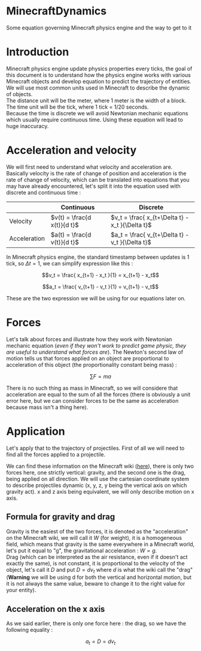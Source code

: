 # MinecraftDynamics
Some equation governing Minecraft physics engine and the way to get to it

# Introduction
Minecraft physics engine update physics properties every ticks, the goal of this document is to understand how the physics engine works with various Minecraft objects and develop equation to predict the trajectory of entities. We will use most common units used in Minecraft to describe the dynamic of objects.  
The distance unit will be the meter, where 1 meter is the width of a block.  
The time unit will be the tick, where 1 tick = 1/20 seconds.  
Because the time is discrete we will avoid Newtonian mechanic equations which usually require continuous time. Using these equation will lead to huge inaccuracy.

# Acceleration and velocity
We will first need to understand what velocity and acceleration are. Basically velocity is the rate of change of position and acceleration is the rate of change of velocity, which can be translated into equations that you may have already encountered, let's split it into the equation used with discrete and continuous time :

|            |Continuous                 |Discrete                                       |
|------------|---------------------------|-----------------------------------------------|
|Velocity    |$v(t) = \frac{d x(t)}{d t}$|$v_t = \frac{ x_{t+\Delta t} - x_t }{\Delta t}$|
|Acceleration|$a(t) = \frac{d v(t)}{d t}$|$a_t = \frac{ v_{t+\Delta t} - v_t }{\Delta t}$|

In Minecraft physics engine, the standard timestamp between updates is 1 tick, so $\Delta t = 1$, we can simplify expression like this :

$$v_t = \frac{ x_{t+1} - x_t }{1} = x_{t+1} - x_t$$  

$$a_t = \frac{ v_{t+1} - v_t }{1} = v_{t+1} - v_t$$  

These are the two expression we will be using for our equations later on.

# Forces
Let's talk about forces and illustrate how they work with Newtonian mechanic equation (*even if they won't work to predict game physic, they are useful to understand what forces are*). The Newton's second law of motion tells us that forces applied on an object are proportional to acceleration of this object (the proportionality constant being mass) :  

```math
\sum{F} = m a
```

There is no such thing as mass in Minecraft, so we will considere that acceleration are equal to the sum of all the forces (there is obviously a unit error here, but we can consider forces to be the same as acceleration because mass isn't a thing here).

# Application
Let's apply that to the trajectory of projectiles. First of all we will need to find all the forces applied to a projectile.

We can find these information on the Minecraft wiki ([here](https://minecraft.wiki/w/Entity#Motion_of_entities)), there is only two forces here, one strictly vertical: gravity, and the second one is the drag, being applied on all direction.
We will use the cartesian coordinate system to describe projectiles dynamic (x, y, z, y being the vertical axis on which gravity act). x and z axis being equivalent, we will only describe motion on x axis.

## Formula for gravity and drag

Gravity is the easiest of the two forces, it is denoted as the "acceleration" on the Minecraft wiki, we will call it $W$ (for weight), it is a homogeneous field, which means that gravity is the same everywhere in a Minecraft world, let's put it equal to "g", the gravitational acceleration : $W = g$.  
Drag (which can be interpreted as the air resistance, even if it doesn't act exactly the same), is not constant, it is proportional to the velocity of the object, let's call it $D$ and put $D = d v_t$ where $d$ is what the wiki call the "drag" (**Warning** we will be using d for both the vertical and horizontal motion, but it is not always the same value, beware to change it to the right value for your entity).  

## Acceleration on the x axis

As we said earlier, there is only one force here : the drag, so we have the following equality :  

$$a_t = D = d v_t$$
